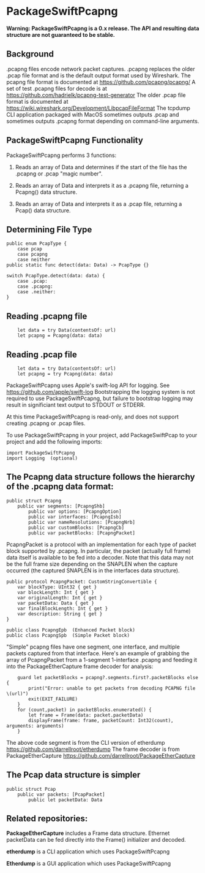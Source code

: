 # PackageSwiftPcapng

**Warning: PackageSwiftPcapng is a 0.x release.  The API and resulting data structure are not guaranteed to be stable.**

## Background

.pcapng files encode network packet captures.  .pcapng replaces the older .pcap file format and is the default output format used by Wireshark.  The pcapng file format is documented at https://github.com/pcapng/pcapng/   A set of test .pcapng files for decode is at https://github.com/hadrielk/pcapng-test-generator  The older .pcap file format is documented at https://wiki.wireshark.org/Development/LibpcapFileFormat   The tcpdump CLI application packaged with MacOS sometimes outputs .pcap and sometimes outputs .pcapng format depending on command-line arguments.

## PackageSwiftPcapng Functionality

PackageSwiftPcapng performs 3 functions:

1. Reads an array of Data and determines if the start of the file has the .pcapng or .pcap "magic number".

2. Reads an array of Data and interprets it as a .pcapng file, returning a Pcapng() data structure.

3. Reads an array of Data and interprets it as a .pcap file, returning a Pcap() data structure.

## Determining File Type

    public enum PcapType {
        case pcap
        case pcapng
        case neither
    public static func detect(data: Data) -> PcapType {}
    
    switch PcapType.detect(data: data) {
        case .pcap:
        case .pcapng:
        case .neither:
    }

## Reading .pcapng file

        let data = try Data(contentsOf: url)
        let pcapng = Pcapng(data: data)
        
## Reading .pcap file

        let data = try Data(contentsOf: url)
        let pcapng = try Pcapng(data: data)

PackageSwiftPcapng uses Apple's swift-log API for logging.  See https://github.com/apple/swift-log
Bootstrapping the logging system is not required to use PackageSwiftPcapng, but failure to bootstrap logging may
result in significiant text output to STDOUT or STDERR.

At this time PackageSwiftPcapng is read-only, and does not support creating .pcapng or .pcap files.

To use PackageSwiftPcapng in your project, add PackageSwiftPcap to your project and add the following imports:

    import PackageSwiftPcapng
    import Logging  (optional)

## The Pcapng data structure follows the hierarchy of the .pcapng data format:

    public struct Pcapng
        public var segments: [PcapngShb]
            public var options: [PcapngOption]
            public var interfaces: [PcapngIsb]
            public var nameResolutions: [PcapngNrb]
            public var customBlocks: [PcapngCb]
            public var packetBlocks: [PcapngPacket]
        
PcapngPacket is a protocol with an implementation for each type of packet block supported by .pcapng.  In particular, the packet (actually full frame) data itself is available to be fed into a decoder.  Note that this data may not be the full frame size depending on the SNAPLEN when the capture occurred (the captured SNAPLEN is in the interfaces data structure).

    public protocol PcapngPacket: CustomStringConvertible {
        var blockType: UInt32 { get }
        var blockLength: Int { get }
        var originalLength: Int { get }
        var packetData: Data { get }
        var finalBlockLength: Int { get }
        var description: String { get }
    }

    public class PcapngEpb  (Enhanced Packet block)
    public class PcapngSpb  (Simple Packet block)

"Simple" pcapng files have one segment, one interface, and multiple packets captured from that interface.  Here's an example of grabbing the array of PcapngPacket from a 1-segment 1-interface .pcapng and feeding it into the PackageEtherCapture frame decoder for analysis:

        guard let packetBlocks = pcapng?.segments.first?.packetBlocks else {
            print("Error: unable to get packets from decoding PCAPNG file \(url)")
            exit(EXIT_FAILURE)
        }
        for (count,packet) in packetBlocks.enumerated() {
            let frame = Frame(data: packet.packetData)
            displayFrame(frame: frame, packetCount: Int32(count), arguments: arguments)
        }

The above code segment is from the CLI version of etherdump https://github.com/darrellroot/etherdump
The frame decoder is from PackageEtherCapture https://github.com/darrellroot/PackageEtherCapture

## The Pcap data structure is simpler

    public struct Pcap
        public var packets: [PcapPacket]
            public let packetData: Data

## Related repositories:

**PackageEtherCapture** includes a Frame data structure.  Ethernet packetData can be fed directly into the Frame()
initializer and decoded.

**etherdump** is a CLI application which uses PackageSwiftPcapng

**Etherdump** is a GUI application which uses PackageSwiftPcapng
